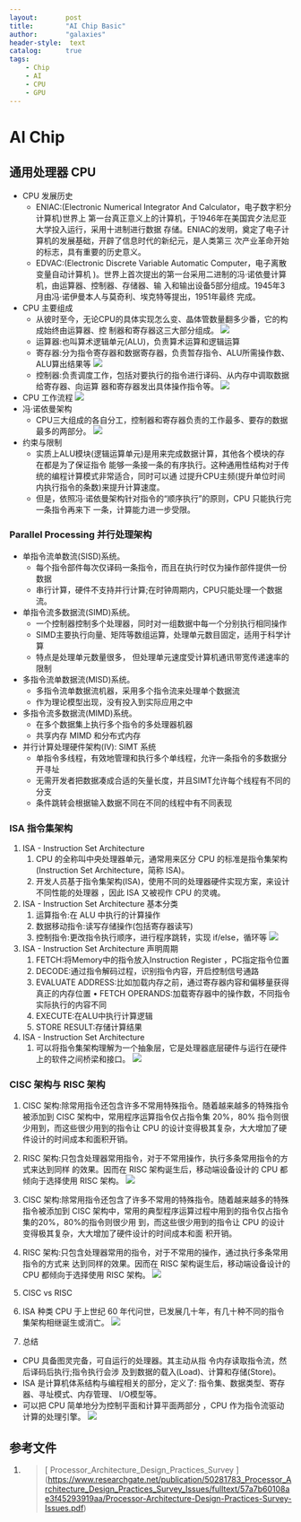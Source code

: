 ```yaml
---
layout:       post
title:        "AI Chip Basic"
author:       "galaxies"
header-style:  text
catalog:      true
tags:
    - Chip
    - AI
    - CPU
    - GPU
---
```


# AI Chip


## 通用处理器 CPU
* CPU 发展历史
  * ENIAC:(Electronic Numerical Integrator And Calculator，电子数字积分计算机)世界上 第一台真正意义上的计算机，于1946年在美国宾夕法尼亚大学投入运行，采用十进制进行数据 存储。ENIAC的发明，奠定了电子计算机的发展基础，开辟了信息时代的新纪元，是人类第三 次产业革命开始的标志，具有重要的历史意义。
  * EDVAC:(Electronic Discrete Variable Automatic Computer，电子离散变量自动计算机 )。世界上首次提出的第一台采用二进制的冯·诺依曼计算机，由运算器、控制器、存储器、输 入和输出设备5部分组成。1945年3月由冯·诺伊曼本人与莫奇利、埃克特等提出，1951年最终 完成。
* CPU 主要组成
  * 从彼时至今，无论CPU的具体实现怎么变、晶体管数量翻多少番，它的构成始终由运算器、控
制器和寄存器这三大部分组成。
    ![](/img/in-post/post-ai/hardware/cpu-componts-2.png)
  *  运算器:也叫算术逻辑单元(ALU)，负责算术运算和逻辑运算
  *  寄存器:分为指令寄存器和数据寄存器，负责暂存指令、ALU所需操作数、ALU算出结果等
    ![](/img/in-post/post-ai/hardware/register.png)
  * 控制器:负责调度工作，包括对要执行的指令进行译码、从内存中调取数据给寄存器、向运算
器和寄存器发出具体操作指令等。
    ![](/img/in-post/post-ai/hardware/controller.png)
* CPU 工作流程
    ![](/img/in-post/post-ai/hardware/cpu-work-process.png)
* 冯·诺依曼架构
   * CPU三大组成的各自分工，控制器和寄存器负责的工作最多、要存的数据最多的两部分。
  ![](/img/in-post/post-ai/hardware/CPU09.png)
* 约束与限制
  * 实质上ALU模块(逻辑运算单元)是用来完成数据计算，其他各个模块的存在都是为了保证指令 能够一条接一条的有序执行。这种通用性结构对于传统的编程计算模式非常适合，同时可以通 过提升CPU主频(提升单位时间内执行指令的条数)来提升计算速度。
  * 但是，依照冯·诺依曼架构针对指令的“顺序执行”的原则，CPU 只能执行完一条指令再来下 一条，计算能力进一步受限。

### Parallel Processing 并行处理架构
* 单指令流单数流(SISD)系统。
  * 每个指令部件每次仅译码一条指令，而且在执行时仅为操作部件提供一份数据
  * 串行计算，硬件不支持并行计算;在时钟周期内，CPU只能处理一个数据流。
* 单指令流多数据流(SIMD)系统。 
  * 一个控制器控制多个处理器，同时对一组数据中每一个分别执行相同操作
  * SIMD主要执行向量、矩阵等数组运算，处理单元数目固定，适用于科学计算
  * 特点是处理单元数量很多， 但处理单元速度受计算机通讯带宽传递速率的限制
* 多指令流单数据流(MISD)系统。 
  * 多指令流单数据流机器，采用多个指令流来处理单个数据流
  * 作为理论模型出现，没有投入到实际应用之中
* 多指令流多数据流(MIMD)系统。
  * 在多个数据集上执行多个指令的多处理器机器
  * 共享内存 MIMD 和分布式内存
* 并行计算处理硬件架构(IV): SIMT 系统
  * 单指令多线程，有效地管理和执行多个单线程，允许一条指令的多数据分开寻址 
  * 无需开发者把数据凑成合适的矢量长度，并且SIMT允许每个线程有不同的分支 
  * 条件跳转会根据输入数据不同在不同的线程中有不同表现

### ISA 指令集架构
1. ISA - Instruction Set Architecture
   1. CPU 的全称叫中央处理器单元，通常用来区分 CPU 的标准是指令集架构(Instruction Set Architecture，简称 ISA)。
   2. 开发人员基于指令集架构(ISA)，使用不同的处理器硬件实现方案，来设计不同性能的处理器 ，因此 ISA 又被视作 CPU 的灵魂。
2. ISA - Instruction Set Architecture 基本分类
   1. 运算指令:在 ALU 中执行的计算操作
   2. 数据移动指令:读写存储操作(包括寄存器读写)
   3. 控制指令:更改指令执行顺序，进行程序跳转，实现 if/else，循环等
![](/img/in-post/post-ai/hardware/ISA03.png)
3. ISA - Instruction Set Architecture 声明周期
   1. FETCH:将Memory中的指令放入Instruction Register ，PC指定指令位置
   2. DECODE:通过指令解码过程，识别指令内容，开启控制信号通路
   3. EVALUATE ADDRESS:比如加载内存之前，通过寄存器内容和偏移量获得真正的内存位置 • FETCH OPERANDS:加载寄存器中的操作数，不同指令实际执行的内容不同
   4. EXECUTE:在ALU中执行计算逻辑
   5. STORE RESULT:存储计算结果
4. ISA - Instruction Set Architecture
   1. 可以将指令集架构理解为一个抽象层，它是处理器底层硬件与运行在硬件上的软件之间桥梁和接口。
    ![](/img/in-post/post-ai/hardware/ISA01.png)
### CISC 架构与 RISC 架构
1. CISC 架构:除常用指令还包含许多不常用特殊指令。随着越来越多的特殊指令被添加到 CISC 架构中，常用程序运算指令仅占指令集 20%，80% 指令则很少用到，而这些很少用到的指令让 CPU 的设计变得极其复杂，大大增加了硬件设计的时间成本和面积开销。
2. RISC 架构:只包含处理器常用指令，对于不常用操作，执行多条常用指令的方式来达到同样 的效果。因而在 RISC 架构诞生后，移动端设备设计的 CPU 都倾向于选择使用 RISC 架构。
![](/img/in-post/post-ai/hardware/ISA02.png)

3. CISC 架构:除常用指令还包含了许多不常用的特殊指令。随着越来越多的特殊指令被添加到 CISC 架构中，常用的典型程序运算过程中用到的指令仅占指令集的20%，80%的指令则很少用 到，而这些很少用到的指令让 CPU 的设计变得极其复杂，大大增加了硬件设计的时间成本和面 积开销。

4. RISC 架构:只包含处理器常用的指令，对于不常用的操作，通过执行多条常用指令的方式来 达到同样的效果。因而在 RISC 架构诞生后，移动端设备设计的 CPU 都倾向于选择使用 RISC 架构。
![](/img/in-post/post-ai/hardware/risc_cisc01.png)

5. CISC vs RISC

6. ISA 种类
CPU 于上世纪 60 年代问世，已发展几十年，有几十种不同的指令集架构相继诞生或消亡。
![](/img/in-post/post-ai/hardware/isa_categray.png)

7. 总结

* CPU 具备图灵完备，可自运行的处理器。其主动从指 令内存读取指令流，然后译码后执行;指令执行会涉 及到数据的载入(Load)、计算和存储(Store)。
* ISA 是计算机体系结构与编程相关的部分，定义了: 指令集、数据类型、寄存器、寻址模式、内存管理、 I/O模型等。
* 可以把 CPU 简单地分为控制平面和计算平面两部分 ，CPU 作为指令流驱动计算的处理引擎。
![](/img/in-post/post-ai/hardware/cpu_abstract.png)



## 参考文件

1. >[ Processor_Architecture_Design_Practices_Survey ]
   (https://www.researchgate.net/publication/50281783_Processor_Architecture_Design_Practices_Survey_Issues/fulltext/57a7b60108ae3f45293919aa/Processor-Architecture-Design-Practices-Survey-Issues.pdf) 
